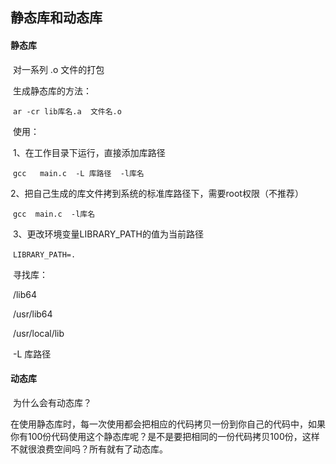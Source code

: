 ## 静态库和动态库

#### 静态库

​	对一系列 .o 文件的打包

​	生成静态库的方法：

​		```ar -cr lib库名.a  文件名.o ```

​	使用：

​		1、在工作目录下运行，直接添加库路径

​			```gcc   main.c  -L 库路径  -l库名```

​		2、把自己生成的库文件拷到系统的标准库路径下，需要root权限（不推荐）

​			```gcc  main.c  -l库名```

​		3、更改环境变量LIBRARY_PATH的值为当前路径

​			```LIBRARY_PATH=.```

​	寻找库：

​		/lib64

​		/usr/lib64

​		/usr/local/lib

​		-L 库路径 

#### 动态库

​	为什么会有动态库？

​	在使用静态库时，每一次使用都会把相应的代码拷贝一份到你自己的代码中，如果你有100份代码使用这个静态库呢？是不是要把相同的一份代码拷贝100份，这样不就很浪费空间吗？所有就有了动态库。

​	